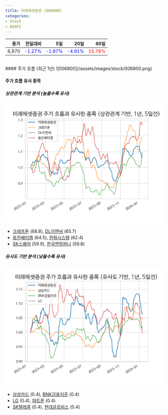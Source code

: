 ```yaml
---
title: 미래에셋증권 (006800)
categories:
- Stock
- KOSPI
---
```


|종가|전일대비|5일|20일|60일|
|---:|-------:|--:|---:|---:|
|6,970|<span style="color: blue">-1.27%</span>|<span style="color: blue">-1.97%</span>|<span style="color: blue">-4.91%</span>|<span style="color: red">15.78%</span>|

<!-- more -->
<br>
#### 주가 흐름 (최근 1년)
![006800](/assets/images/stock/006800.png)


#### 주가 흐름 유사 종목


##### 상관관계 기반 분석 (높을수록 유사)
![006800](/assets/images/stock/006800_corr.png)
- [크래프톤](/259960/) (68.8), [DL이앤씨](/375500/) (65.7)
- [동진쎄미켐](/005290/) (64.5), [한화시스템](/272210/) (62.4)
- [SK스퀘어](/402340/) (59.9), [한국앤컴퍼니](/000240/) (59.8)


##### 유사도 기반 분석 (낮을수록 유사)	
![006800](/assets/images/stock/006800_sim.png)
- [삼성카드](/029780/) (0.4), [BNK금융지주](/138930/) (0.4)
- [LG](/003550/) (0.4), [파트론](/091700/) (0.4)
- [SK텔레콤](/017670/) (0.4), [현대글로비스](/086280/) (0.4)